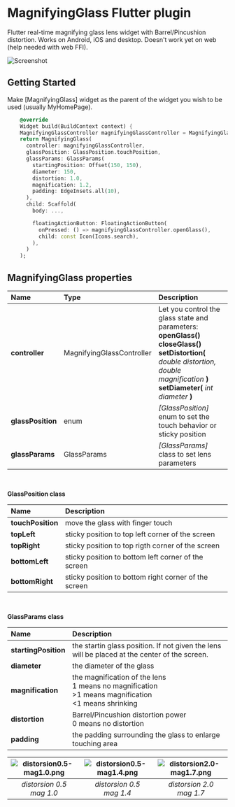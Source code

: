 # MagnifyingGlass Flutter plugin

Flutter real-time magnifying glass lens widget with Barrel/Pincushion distortion.
Works on Android, iOS and desktop. Doesn't work yet on web (help needed with web FFI).

![Screenshot](https://github.com/alnitak/magnifying_glass/blob/master/img/magnifying_glass.gif?raw=true "Magnifying Glass Demo")

## Getting Started

Make [MagnifyingGlass] widget as the parent of the widget you wish to be used (usually MyHomePage).

```dart
    @override
    Widget build(BuildContext context) {
    MagnifyingGlassController magnifyingGlassController = MagnifyingGlassController();
    return MagnifyingGlass(
      controller: magnifyingGlassController,
      glassPosition: GlassPosition.touchPosition,
      glassParams: GlassParams(
        startingPosition: Offset(150, 150),
        diameter: 150,
        distortion: 1.0,
        magnification: 1.2,
        padding: EdgeInsets.all(10),
      ),
      child: Scaffold( 
        body: ...,

        floatingActionButton: FloatingActionButton(
          onPressed: () => magnifyingGlassController.openGlass(),
          child: const Icon(Icons.search),
        ),
      )
    );
```

## MagnifyingGlass properties

|Name|Type|Description|
|:-------|:----------|:-----------|
**controller**|MagnifyingGlassController|Let you control the glass state and parameters: <br>**openGlass()**<br>**closeGlass()**<br>**setDistortion(** *double distortion, double magnification* **)**<br>**setDiameter(** *int diameter* **)**|
**glassPosition**|enum|*[GlassPosition]* enum to set the touch behavior or sticky position|
**glassParams**|GlassParams|*[GlassParams]* class to set lens parameters|

<br>

**GlassPosition class**

|Name|Description|
|:-------|:-----------|
**touchPosition**|move the glass with finger touch|
**topLeft**|sticky position to top left corner of the screen|
**topRight**|sticky position to top rigth corner of the screen|
**bottomLeft**|sticky position to bottom left corner of the screen|
**bottomRight**|sticky position to bottom right corner of the screen|

<br>

**GlassParams class**

|Name|Description|
|:-------|:-----------|
**startingPosition**|the startin glass position. If not given the lens will be placed at the center of the screen.|
**diameter**|the diameter of the glass|
**magnification**|the magnification of the lens<br>1 means no magnification<br>>1 means magnification<br><1 means shrinking|
**distortion**|Barrel/Pincushion distortion power<br>0 means no distortion|
**padding**|the padding surrounding the glass to enlarge touching area|

| ![distorsion0.5-mag1.0.png](https://github.com/alnitak/magnifying_glass/blob/master/img/distorsion0.5-mag1.0.png?raw=true) | ![distorsion0.5-mag1.4.png](https://github.com/alnitak/magnifying_glass/blob/master/img/distorsion0.5-mag1.4.png?raw=true) | ![distorsion2.0-mag1.7.png](https://github.com/alnitak/magnifying_glass/blob/master/img/distorsion2.0-mag1.7.png?raw=true) | 
|:--:|:--:|:--:|
| *distorsion 0.5 <br> mag 1.0* | *distorsion 0.5 <br> mag 1.4* | *distorsion 2.0 <br> mag 1.7* |

